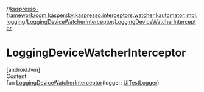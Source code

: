 //[kaspresso-framework](../../index.md)/[com.kaspersky.kaspresso.interceptors.watcher.kautomator.impl.logging](../index.md)/[LoggingDeviceWatcherInterceptor](index.md)/[LoggingDeviceWatcherInterceptor](-logging-device-watcher-interceptor.md)



# LoggingDeviceWatcherInterceptor  
[androidJvm]  
Content  
fun [LoggingDeviceWatcherInterceptor](-logging-device-watcher-interceptor.md)(logger: [UiTestLogger](../../com.kaspersky.kaspresso.logger/-ui-test-logger/index.md))  



